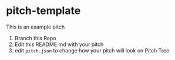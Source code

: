 # pitch-template
This is an example pitch

1. Branch this Repo
2. Edit this README.md with your pitch
3. edit `pitch.json` to change how your pitch will look on Pitch Tree
